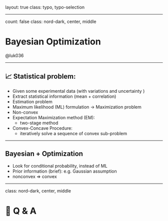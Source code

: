 layout: true
class: typo, typo-selection

---

count: false
class: nord-dark, center, middle

# Bayesian Optimization

@luk036

---

## 📈 Statistical problem:

- Given some experimental data (with variations and uncertainty )
- Extract statistical information (mean + correlation)
- Estimation problem
- Maximum likelihood (ML) formulation -> Maximization problem
- Non-convex
- Expectation Maximization method (EM):
  - two-stage method
- Convex-Concave Procedure:
  - iteratively solve a sequence of convex sub-problem

---

## Bayesian + Optimization

- Look for conditional probability, instead of ML
- Prior information (brief): e.g. Gaussian assumption
- nonconvex => convex

---

class: nord-dark, center, middle

# 🙋 Q & A
